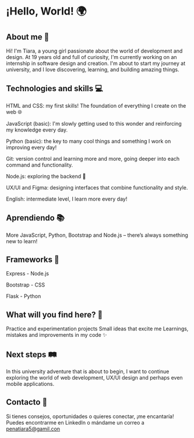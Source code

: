 # ¡Hello, World! 🌍

## About me 🌸

Hi! I'm Tiara, a young girl passionate about the world of development and design. At 19 years old and full of curiosity, I'm currently working on an internship in software design and creation. I'm about to start my journey at university, and I love discovering, learning, and building amazing things.

## Technologies and skills 💻

HTML and CSS: my first skills! The foundation of everything I create on the web 🌐

JavaScript (basic): I'm slowly getting used to this wonder and reinforcing my knowledge every day.

Python (basic): the key to many cool things and something I work on improving every day!

Git: version control and learning more and more, going deeper into each command and functionality.

Node.js: exploring the backend 🌌

UX/UI and Figma: designing interfaces that combine functionality and style.

English: intermediate level, I learn more every day!

## Aprendiendo 📚
More JavaScript, Python, Bootstrap and Node.js – there’s always something new to learn!

## Frameworks 🚀
Express - Node.js

Bootstrap - CSS

Flask - Python

## What will you find here? 🚀

Practice and experimentation projects
Small ideas that excite me
Learnings, mistakes and improvements in my code ✨

## Next steps 🛤️
In this university adventure that is about to begin, I want to continue exploring the world of web development, UX/UI design and perhaps even mobile applications.

## Contacto 💌
Si tienes consejos, oportunidades o quieres conectar, ¡me encantaría! Puedes encontrarme en LinkedIn o mándame un correo a penatiara5@gamil.con
